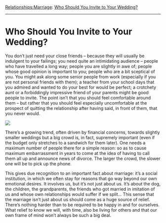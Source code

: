 [Relationships:](https://www.theschooloflife.com/thebookoflife/category/relationships/)[Marriage](https://www.theschooloflife.com/thebookoflife/category/relationships/marriage/): [Who Should You Invite to Your Wedding?](https://www.theschooloflife.com/thebookoflife/who-should-you-invite-to-your-wedding/)

* * *

# Who Should You Invite to Your Wedding?

You don’t just need your close friends – because they will usually be indulgent to your failings; you need quite an intimidating audience – people who have travelled a long way; people you are slightly in awe of; people whose good opinion is important to you; people who are a bit sceptical of you. You might ask along some senior people from work (especially if you are not personal friends with them); a teacher from your school days that you admired and wanted to do your best for would be perfect; a crotchety aunt or a forbiddingly impressive friend of your parents might be good people to invite. The point isn’t that you should feel comfortable around them – but rather that you should feel especially uncomfortable at the prospect of quitting the relationship after having said, in front of them, that you never would.

![](https://www.theschooloflife.com/thebookoflife/wp-content/uploads/2017/08/Edmund_Blair_Leighton_-_signing_the_register.jpg)

There’s a growing trend, often driven by financial concerns, towards slightly smaller weddings but a big crowd is, in fact, supremely important (even if the budget only stretches to a sandwich for them later). One needs a maximum number of people there for a simple reason: so as to cause maximum embarrassment in years to come at the idea of having to call them all up and announce news of divorce. The larger the crowd, the slower one will be to pick up the phone.

This gives due recognition to an important fact about marriage: it’s a social institution, in which we often stay for reasons that go way beyond our own emotional desires. It involves us, but it’s not just about us. It’s about the dog, the children, the grandparents, the friends who got married in imitation of us and whose own relationships would suffer if we split… This sense that the marriage isn’t just about us should come as a huge source of relief. There’s nothing harder than to be required to be happy in and for ourselves. What relief to know we will, with time, also be living for others and that our own frame of mind won’t always be such a big deal.
